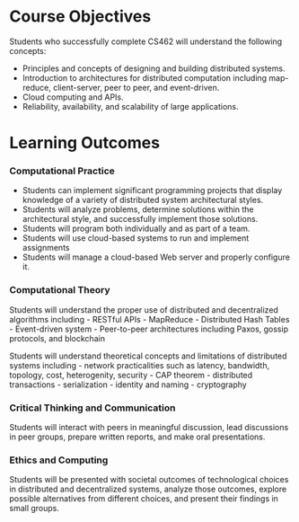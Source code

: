 

# Course Objectives

Students who successfully complete CS462 will understand the following concepts:

- Principles and concepts of designing and building distributed systems.
- Introduction to architectures for distributed computation including map-reduce, client-server, peer to peer, and event-driven.
- Cloud computing and APIs.
- Reliability, availability, and scalability of large applications.


# Learning Outcomes

### Computational Practice

- Students can implement significant programming projects that display knowledge of a variety of distributed system architectural styles.
- Students will analyze problems, determine solutions within the architectural style, and successfully implement those solutions.
- Students will program both individually and as part of a team.
- Students will use cloud-based systems to run and implement assignments
- Students will manage a cloud-based Web server and properly configure it.

### Computational Theory

Students will understand the proper use of distributed and decentralized algorithms including
	- RESTful APIs
	- MapReduce
	- Distributed Hash Tables
	- Event-driven system
	- Peer-to-peer architectures including Paxos, gossip protocols, and blockchain

Students will understand theoretical concepts and limitations of distributed systems including
    - network practicalities such as latency, bandwidth, topology, cost, heterogenity, security
    - CAP theorem
	- distributed transactions
	- serialization
	- identity and naming
	- cryptography

### Critical Thinking and Communication

Students will interact with peers in meaningful discussion, lead discussions in peer groups, prepare written reports, and make oral presentations.  
	
### Ethics and Computing

Students will be presented with societal outcomes of technological choices in distributed and decentralized systems, analyze those outcomes, explore possible alternatives from different choices, and present their findings in small groups. 
